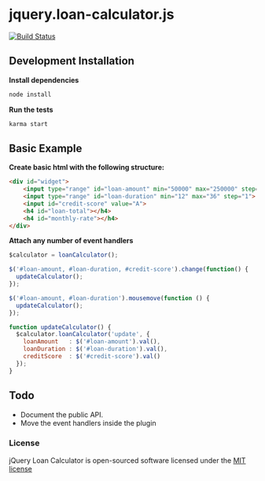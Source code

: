 # jquery.loan-calculator.js

[![Build Status](https://travis-ci.org/scrubmx/jquery.loan-calculator.svg?branch=master)](https://travis-ci.org/scrubmx/jquery.loan-calculator)

## Development Installation
**Install dependencies**
```bash
node install
```

**Run the tests**
```bash
karma start
```

## Basic Example
**Create basic html with the following structure:**
```html
<div id="widget">
    <input type="range" id="loan-amount" min="50000" max="250000" step="1000">
    <input type="range" id="loan-duration" min="12" max="36" step="1">
    <input id="credit-score" value="A">
    <h4 id="loan-total"></h4>
    <h4 id="monthly-rate"></h4>
</div>
```

**Attach any number of event handlers**
```js
$calculator = loanCalculator();

$('#loan-amount, #loan-duration, #credit-score').change(function() {
  updateCalculator();
});

$('#loan-amount, #loan-duration').mousemove(function () {
  updateCalculator();
});

function updateCalculator() {
  $calculator.loanCalculator('update', {
    loanAmount   : $('#loan-amount').val(),
    loanDuration : $('#loan-duration').val(),
    creditScore  : $('#credit-score').val()
  });
}
```


## Todo

* Document the public API.
* Move the event handlers inside the plugin

### License

jQuery Loan Calculator is open-sourced software licensed under the [MIT license](https://github.com/scrubmx/jquery.loan-calculator/blob/master/licence.txt)